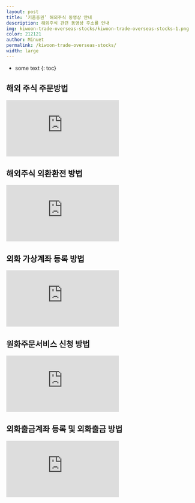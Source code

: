 ```yaml
---
layout: post
title: ‘키움증권’ 해외주식 동영상 안내
description: 해외주식 관련 동영상 주소를 안내
img: kiwoon-trade-overseas-stocks/kiwoon-trade-overseas-stocks-1.png
color: 212121
author: Minuet
permalink: /kiwoon-trade-overseas-stocks/
width: large
---
```


* some text
{: toc}

## 해외 주식 주문방법
<iframe class="video" src="https://www.youtube.com/embed/19DtbNNUc80?rel=0?rel=0" frameborder="0" allowfullscreen></iframe><br>

## 해외주식 외환환전 방법
<iframe class="video" src="https://www.youtube.com/embed/-ul5iY1hfuY?rel=0?rel=0" frameborder="0" allowfullscreen></iframe><br>

## 외화 가상계좌 등록 방법
<iframe class="video" src="https://www.youtube.com/embed/mSMBLX-CAag?rel=0?rel=0" frameborder="0" allowfullscreen></iframe><br>

## 원화주문서비스 신청 방법
<iframe class="video" src="https://www.youtube.com/embed/kQYClwH3U7o?rel=0?rel=0" frameborder="0" allowfullscreen></iframe><br>

## 외화출금계좌 등록 및 외화출금 방법
<iframe class="video" src="https://www.youtube.com/embed/ELMRj5fD2hc?rel=0?rel=0" frameborder="0" allowfullscreen></iframe><br>

<style>
.page-container {max-width: 600px}
</style>